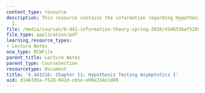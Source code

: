 ```yaml
---
content_type: resource
description: This resource contains the information regarding Hypothesis testing asymptotics
  I.
file: /media/courses/6-441-information-theory-spring-2016/d14633baf528941dcb5ee00a334e1d89_MIT6_441S16_chapter_11.pdf
file_type: application/pdf
learning_resource_types:
- Lecture Notes
ocw_type: OCWFile
parent_title: Lecture Notes
parent_type: CourseSection
resourcetype: Document
title: '6.441S16: Chapter 11: Hypothesis Testing Asymptotics I'
uid: d14633ba-f528-941d-cb5e-e00a334e1d89
---
```

